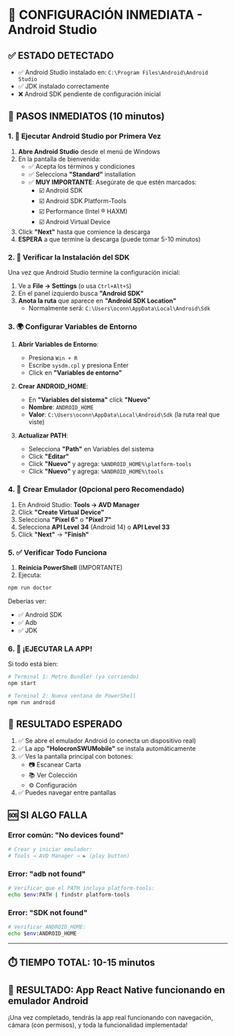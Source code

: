 # 🎯 CONFIGURACIÓN INMEDIATA - Android Studio

## ✅ **ESTADO DETECTADO**
- ✅ Android Studio instalado en: `C:\Program Files\Android\Android Studio`
- ✅ JDK instalado correctamente
- ❌ Android SDK pendiente de configuración inicial

## 🚀 **PASOS INMEDIATOS (10 minutos)**

### 1. 📱 **Ejecutar Android Studio por Primera Vez**

1. **Abre Android Studio** desde el menú de Windows
2. En la pantalla de bienvenida:
   - ✅ Acepta los términos y condiciones
   - ✅ Selecciona **"Standard"** installation
   - ✅ **MUY IMPORTANTE**: Asegúrate de que estén marcados:
     - ☑️ Android SDK
     - ☑️ Android SDK Platform-Tools
     - ☑️ Performance (Intel ® HAXM)
     - ☑️ Android Virtual Device
3. Click **"Next"** hasta que comience la descarga
4. **ESPERA** a que termine la descarga (puede tomar 5-10 minutos)

### 2. 🔧 **Verificar la Instalación del SDK**

Una vez que Android Studio termine la configuración inicial:

1. Ve a **File → Settings** (o usa `Ctrl+Alt+S`)
2. En el panel izquierdo busca **"Android SDK"**
3. **Anota la ruta** que aparece en **"Android SDK Location"**
   - Normalmente será: `C:\Users\oconn\AppData\Local\Android\Sdk`

### 3. 🌍 **Configurar Variables de Entorno**

1. **Abrir Variables de Entorno**:
   - Presiona `Win + R`
   - Escribe `sysdm.cpl` y presiona Enter
   - Click en **"Variables de entorno"**

2. **Crear ANDROID_HOME**:
   - En **"Variables del sistema"** click **"Nuevo"**
   - **Nombre**: `ANDROID_HOME`
   - **Valor**: `C:\Users\oconn\AppData\Local\Android\Sdk` (la ruta real que viste)

3. **Actualizar PATH**:
   - Selecciona **"Path"** en Variables del sistema
   - Click **"Editar"**
   - Click **"Nuevo"** y agrega: `%ANDROID_HOME%\platform-tools`
   - Click **"Nuevo"** y agrega: `%ANDROID_HOME%\tools`

### 4. 📱 **Crear Emulador (Opcional pero Recomendado)**

1. En Android Studio: **Tools → AVD Manager**
2. Click **"Create Virtual Device"**
3. Selecciona **"Pixel 6"** o **"Pixel 7"**
4. Selecciona **API Level 34** (Android 14) o **API Level 33**
5. Click **"Next"** → **"Finish"**

### 5. ✅ **Verificar Todo Funciona**

1. **Reinicia PowerShell** (IMPORTANTE)
2. Ejecuta:
```bash
npm run doctor
```

Deberías ver:
- ✅ Android SDK
- ✅ Adb
- ✅ JDK

### 6. 🚀 **¡EJECUTAR LA APP!**

Si todo está bien:

```bash
# Terminal 1: Metro Bundler (ya corriendo)
npm start

# Terminal 2: Nueva ventana de PowerShell
npm run android
```

## 🎯 **RESULTADO ESPERADO**

1. ✅ Se abre el emulador Android (o conecta un dispositivo real)
2. ✅ La app **"HolocronSWUMobile"** se instala automáticamente
3. ✅ Ves la pantalla principal con botones:
   - 📷 Escanear Carta
   - 📚 Ver Colección
   - ⚙️ Configuración
4. ✅ Puedes navegar entre pantallas

## 🆘 **SI ALGO FALLA**

### Error común: "No devices found"
```bash
# Crear y iniciar emulador:
# Tools → AVD Manager → ▶️ (play button)
```

### Error: "adb not found"
```bash
# Verificar que el PATH incluya platform-tools:
echo $env:PATH | findstr platform-tools
```

### Error: "SDK not found"
```bash
# Verificar ANDROID_HOME:
echo $env:ANDROID_HOME
```

---

## ⏱️ **TIEMPO TOTAL**: 10-15 minutos
## 🎯 **RESULTADO**: App React Native funcionando en emulador Android

¡Una vez completado, tendrás la app real funcionando con navegación, cámara (con permisos), y toda la funcionalidad implementada!
